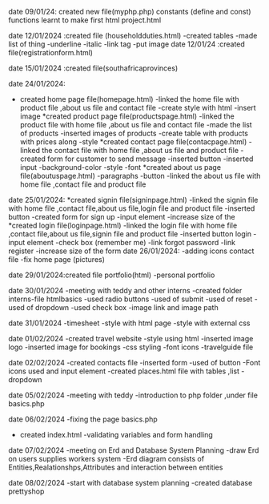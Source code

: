 date 09/01/24: created new file(myphp.php)
constants (define and const)
functions
learnt to make first html project.html

date 12/01/2024 :created file (householdduties.html)
-created tables
-made list of thing
-underline
-italic
-link tag
-put image
date 12/01/24 :created file(registrationform.html)

date 15/01/2024 :created file(southafricaprovinces)

date 24/01/2024:
* created home page file(homepage.html)
   -linked the  home file with product file ,about us file and contact file 
   -create style with html
   -insert image
*created product page file(productspage.html)
   -linked the product file with home file ,about us file and contact file
   -made the list of products
   -inserted images of products
   -create table with products with prices along
   -style
*created contact page file(contacpage.html)
   -linked the contact file with home file ,about us file and product file
   -created form for customer to send message
   -inserted button
   -inserted input
   -background-color
   -style
   -font
*created about us page file(aboutuspage.html)
-paragraphs
-button
-linked the about us file with home file ,contact file and product file

date 25/01/2024:
*created signin file(signinpage.html)
  -linked the signin file with home file ,contact file,about us file,login file and product file
  -inserted button
  -created form for sign up
  -input element
  -increase size of the
*created login file(loginpage.html)
  -linked the login file with home file ,contact file,about us file,signin file and product file
  -inserted button login
  -input element
  -check box (remember me)
  -link forgot password
  -link register
  -increase size of the form
date 26/01/2024:
-adding icons contact file
-fix home page (pictures)

date 29/01/2024:created file portfolio(html)
-personal portfolio

date 30/01/2024
-meeting with teddy and other interns
-created folder interns-file htmlbasics 
-used radio buttons
-used of submit
-used of reset
-used of dropdown
-used check box
-image link and image path

date 31/01/2024
-timesheet
-style with html page
-style with external css

date 01/02/2024
-created travel website
-style using html
-inserted image logo
-inserted image for bookings
-css styling
-font icons
-travelguide file

date 02/02/2024
-created contacts file
-inserted form
-used of button
-Font icons used and input element
-created places.html file with tables ,list
-dropdown

date 05/02/2024
-meeting with teddy
-introduction to php folder ,under file basics.php

date 06/02/2024
-fixing the page basics.php
- created index.html
-validating variables and form handling

date 07/02/2024
-meeting on Erd and Database System Planning
-draw Erd on users supplies workers system
-Erd diagram consists of Entities,Realationshps,Attributes and interaction between entities

date 08/02/2024
-start with database system planning
-created database prettyshop 





